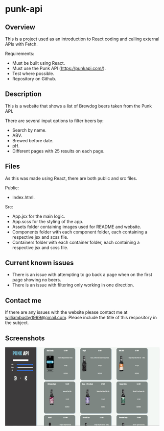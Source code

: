 # punk-api

## Overview

This is a project used as an introduction to React coding and calling external APIs with Fetch.

Requirements:
- Must be built using React.
- Must use the Punk API (https://punkapi.com/).
- Test where possible.
- Repository on Github.

## Description

This is a website that shows a list of Brewdog beers taken from the Punk API.

There are several input options to filter beers by:

- Search by name.
- ABV.
- Brewed before date.
- pH.
- Different pages with 25 results on each page.

## Files

As this was made using React, there are both public and src files.

Public: 

- Index.html.

Src:

- App.jsx for the main logic.
- App.scss for the styling of the app.
- Assets folder containing images used for README and website.
- Components folder with each component folder, each containing a respective jsx and scss file.
- Containers folder with each container folder, each containing a respective jsx and scss file.

## Current known issues

- There is an issue with attempting to go back a page when on the first page showing no beers.
- There is an issue with filtering only working in one direction.

## Contact me

If there are any issues with the website please contact me at williambusby1999@gmail.com. Please include the title of this respository in the subject.

## Screenshots

![Desktop View](https://github.com/WilliamBusby/punk-api/blob/main/src/assets/README_desktop.PNG)
